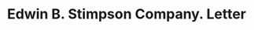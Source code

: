 ---
doi: 10.7916/D83J4R03
date_other: '1925'
date_other_textual: '1925'
form: correspondence
genre:
- Letters (correspondence)
name:
- Edwin B. Stimpson Company
object_in_context_url: https://biggert.cul.columbia.edu/items/view/ave_biggert_00850
subject_hierarchical_geographic:
- New York, New York, United States
subject_name:
- Edwin B. Stimpson Company
title: Edwin B. Stimpson Company. Letter
sort_title: Edwin B. Stimpson Company. Letter
call_number: ave_biggert_00850
coordinates:
- 40.69277777777778,-73.99027777777778
pid: ave_biggert_00850
identifiers: ave_biggert_00850
thumbnail: https://derivativo-3.library.columbia.edu/iiif/2/ldpd:345820/full/!256,256/0/native.jpg
permalink: /biggert/ave_biggert_00850/
layout: iiif-image-page
---